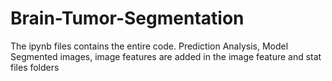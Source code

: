 # Brain-Tumor-Segmentation

The ipynb files contains the entire code. Prediction Analysis, Model Segmented images, image features are added in the image feature and stat files folders 
